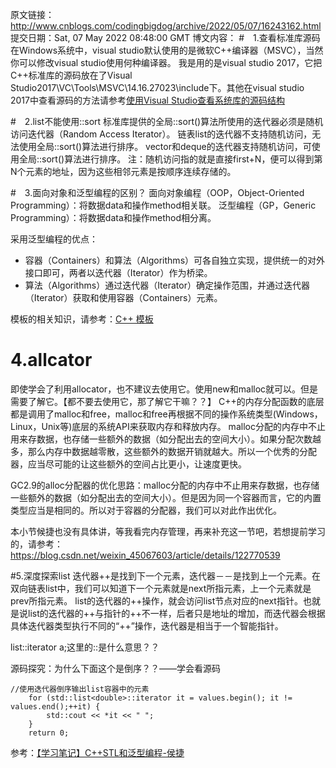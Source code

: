 原文链接：http://www.cnblogs.com/codingbigdog/archive/2022/05/07/16243162.html
提交日期：Sat, 07 May 2022 08:48:00 GMT
博文内容：
#　1.查看标准库源码
在Windows系统中，visual studio默认使用的是微软C++编译器（MSVC），当然你可以修改visual studio使用何种编译器。
我是用的是visual studio 2017，它把C++标准库的源码放在了Visual Studio2017\VC\Tools\MSVC\14.16.27023\include下。其他在visual studio 2017中查看源码的方法请参考[使用Visual Studio查看系统库的源码结构](https://blog.csdn.net/qq_40946921/article/details/89266735)


#　2.list不能使用::sort
标准库提供的全局::sort()算法所使用的迭代器必须是随机访问迭代器（Random Access Iterator）。
链表list的迭代器不支持随机访问，无法使用全局::sort()算法进行排序。
vector和deque的迭代器支持随机访问，可使用全局::sort()算法进行排序。
注：随机访问指的就是直接first+N，便可以得到第N个元素的地址，因为这些相邻元素是按顺序连续存储的。


#　3.面向对象和泛型编程的区别？
面向对象编程（OOP，Object-Oriented Programming）：将数据data和操作method相关联。
泛型编程（GP，Generic Programming）：将数据data和操作method相分离。

采用泛型编程的优点：
- 容器（Containers）和算法（Algorithms）可各自独立实现，提供统一的对外接口即可，两者以迭代器（Iterator）作为桥梁。
- 算法（Algorithms）通过迭代器（Iterator）确定操作范围，并通过迭代器（Iterator）获取和使用容器（Containers）元素。


模板的相关知识，请参考：[C++ 模板](https://www.jianshu.com/p/710acc3d5fc1)


# 4.allcator
即使学会了利用allocator，也不建议去使用它。使用new和malloc就可以。但是需要了解它。【都不要去使用它，那了解它干嘛？？】
C++的内存分配函数的底层都是调用了malloc和free，malloc和free再根据不同的操作系统类型(Windows，Linux，Unix等)底层的系统API来获取内存和释放内存。
malloc分配的内存中不止用来存数据，也存储一些额外的数据（如分配出去的空间大小）。如果分配次数越多，那么内存中数据越零散，这些额外的数据开销就越大。所以一个优秀的分配器，应当尽可能的让这些额外的空间占比更小，让速度更快。

GC2.9的alloc分配器的优化思路：malloc分配的内存中不止用来存数据，也存储一些额外的数据（如分配出去的空间大小）。但是因为同一个容器而言，它的内置类型应当是相同的。所以对于容器的分配器，我们可以对此作出优化。









本小节候捷也没有具体讲，等我看完内存管理，再来补充这一节吧，若想提前学习的，请参考：https://blog.csdn.net/weixin_45067603/article/details/122770539



#5.深度探索list
迭代器++是找到下一个元素，迭代器－－是找到上一个元素。在双向链表list中，我们可以知道下一个元素就是next所指元素，上一个元素就是prev所指元素。
list的迭代器的++操作，就会访问list节点对应的next指针。也就是说list的迭代器的++与指针的++不一样，后者只是地址的增加，而迭代器会根据具体迭代器类型执行不同的“++”操作，迭代器是相当于一个智能指针。


list<int>::iterator a;这里的::是什么意思？？


源码探究：为什么下面这个是倒序？？——学会看源码
```
//使用迭代器倒序输出list容器中的元素
	for (std::list<double>::iterator it = values.begin(); it != values.end();++it) {
		std::cout << *it << " ";
	}
	return 0;
```


参考：[【学习笔记】C++STL和泛型编程-侯捷](https://blog.csdn.net/newson92/article/details/122164204)
